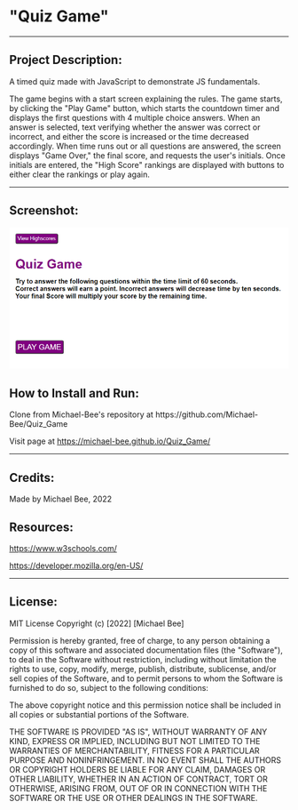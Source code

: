 <h1>"Quiz Game"</h1>

<hr>
<h2>Project Description:</h2>
A timed quiz made with JavaScript to demonstrate JS fundamentals.

The game begins with a start screen explaining the rules. The game starts, by clicking the "Play Game" button, which starts the countdown timer and displays the first questions with 4 multiple choice answers. When an answer is selected, text verifying whether the answer was correct or incorrect, and either the score is increased or the time decreased accordingly. When time runs out or all questions are answered, the screen displays "Game Over," the final score, and requests the user's initials. Once initials are entered, the "High Score" rankings are displayed with buttons to either clear the rankings or play again.


<hr>
<h2>Screenshot:</h2>

![Quiz Game Screenshot](/assets/Quiz_Game_Screenshot.png)

<h2>How to Install and Run:</h2>
Clone from Michael-Bee's repository at https://github.com/Michael-Bee/Quiz_Game

Visit page at <https://michael-bee.github.io/Quiz_Game/>


<hr>
<h2>Credits:</h2>
Made by Michael Bee, 2022


<h2>Resources:</h2>

https://www.w3schools.com/

https://developer.mozilla.org/en-US/


<hr>
<h2>License:</h2>
MIT License Copyright (c) [2022] [Michael Bee]

Permission is hereby granted, free of charge, to any person obtaining a copy of this software and associated documentation files (the "Software"), to deal in the Software without restriction, including without limitation the rights to use, copy, modify, merge, publish, distribute, sublicense, and/or sell copies of the Software, and to permit persons to whom the Software is furnished to do so, subject to the following conditions:

The above copyright notice and this permission notice shall be included in all copies or substantial portions of the Software.

THE SOFTWARE IS PROVIDED "AS IS", WITHOUT WARRANTY OF ANY KIND, EXPRESS OR IMPLIED, INCLUDING BUT NOT LIMITED TO THE WARRANTIES OF MERCHANTABILITY, FITNESS FOR A PARTICULAR PURPOSE AND NONINFRINGEMENT. IN NO EVENT SHALL THE AUTHORS OR COPYRIGHT HOLDERS BE LIABLE FOR ANY CLAIM, DAMAGES OR OTHER LIABILITY, WHETHER IN AN ACTION OF CONTRACT, TORT OR OTHERWISE, ARISING FROM, OUT OF OR IN CONNECTION WITH THE SOFTWARE OR THE USE OR OTHER DEALINGS IN THE SOFTWARE.